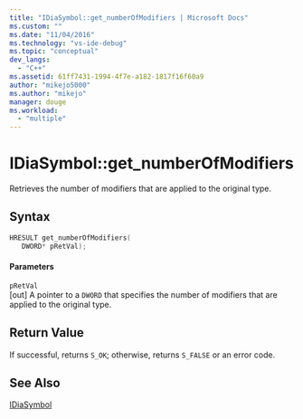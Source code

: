 ```yaml
---
title: "IDiaSymbol::get_numberOfModifiers | Microsoft Docs"
ms.custom: ""
ms.date: "11/04/2016"
ms.technology: "vs-ide-debug"
ms.topic: "conceptual"
dev_langs: 
  - "C++"
ms.assetid: 61ff7431-1994-4f7e-a182-1817f16f60a9
author: "mikejo5000"
ms.author: "mikejo"
manager: douge
ms.workload: 
  - "multiple"
---
```

# IDiaSymbol::get_numberOfModifiers
Retrieves the number of modifiers that are applied to the original type.  
  
## Syntax  
  
```C++  
HRESULT get_numberOfModifiers(   
   DWORD* pRetVal);  
```  
  
#### Parameters  
 `pRetVal`  
 [out] A pointer to a `DWORD` that specifies the number of modifiers that are applied to the original type.  
  
## Return Value  
 If successful, returns `S_OK`; otherwise, returns `S_FALSE` or an error code.  
  
## See Also  
 [IDiaSymbol](../../debugger/debug-interface-access/idiasymbol.md)
